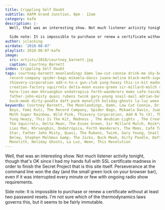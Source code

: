 ```yaml
---
title: Crippling Self Doubt
subtitle: KAFM Grand Junction, 9pm - 12am
category: kafm
description: |-
  Well, that was an interesting show. Not much listener activity tonight, though that's OK since I had my hands full with SSL certificate madness in order to finish the Secret Project that is this site itself. Perseverance at the command line won the day (and the small green lock on your browser bar), even if it was interrupted every minute or few with ongoing radio show requirements.

  Side note: It is impossible to purchase or renew a certificate without at least two password resets. I'm not sure which of the thermodynamics laws governs this, but it seems to be fairly immutable.
author: jclacking
airdate: '2018-08-07'
playlist: 2018-08-07-kafm
image:
  src: artists/2018/courtney_barnett.jpg
  caption: Courtney Barnett
index: Crippling Self Doubt
tags: courtney-barnett moonlandingz damn low-cut-connie drink-me shy-boys femi-kuti
  record-company spider-bags mikaela-davis juana-molina black-moth-super-rainbow wild-pink
  thievery-corporation add-n-to-x gun-club yung-heazy this-is-kit madness anubian-lights
  creation-factory squirrels delta-moon essex-green sir-millard-mulch rock-a-teens
  here-lies-man khruangbin ondatropica forth-wanderers moms cafe-tacvba mazzy-star
  father-john-misty quasi rubens twink gary-young snail-mail adrian-belew stephen-malkmus-jicks
  buck-meek dirty-poodle daft-punk monolith holiday-ghosts la-luz ween this-revolution
keywords: Courtney Barnett, The Moonlandingz, Damn, Low Cut Connie, Drink Me, Shy
  Boys, Femi Kuti, The Record Company, Spider Bags, Mikaela Davis, Juana Molina, Black
  Moth Super Rainbow, Wild Pink, Thievery Corporation, Add N To (X), The Gun Club,
  Yung Heazy, This Is The Kit, Madness , The Anubian Lights , The Creation Factory,
  The Squirrels, Delta Moon, The Essex Green, Sir Millard Mulch, Rock*a*Teens, Here
  Lies Man, Khruangbin, Ondatrópica, Forth Wanderers, The Moms, Café Tacvba, Mazzy
  Star, Father John Misty, Quasi, The Rubens, Twink, Gary Young, Snail Mail, Adrian
  Belew, Stephen Malkmus &amp; The Jicks, Buck Meek, Dirty Poodle, Daft Punk, The
  Monolith, Holiday Ghosts, La Luz, Ween, This Revolution
---
```

Well, that was an interesting show. Not much listener activity tonight, though that's OK since I had my hands full with SSL certificate madness in order to finish the Secret Project that is this site itself. Perseverance at the command line won the day (and the small green lock on your browser bar), even if it was interrupted every minute or few with ongoing radio show requirements.

Side note: It is impossible to purchase or renew a certificate without at least two password resets. I'm not sure which of the thermodynamics laws governs this, but it seems to be fairly immutable.
